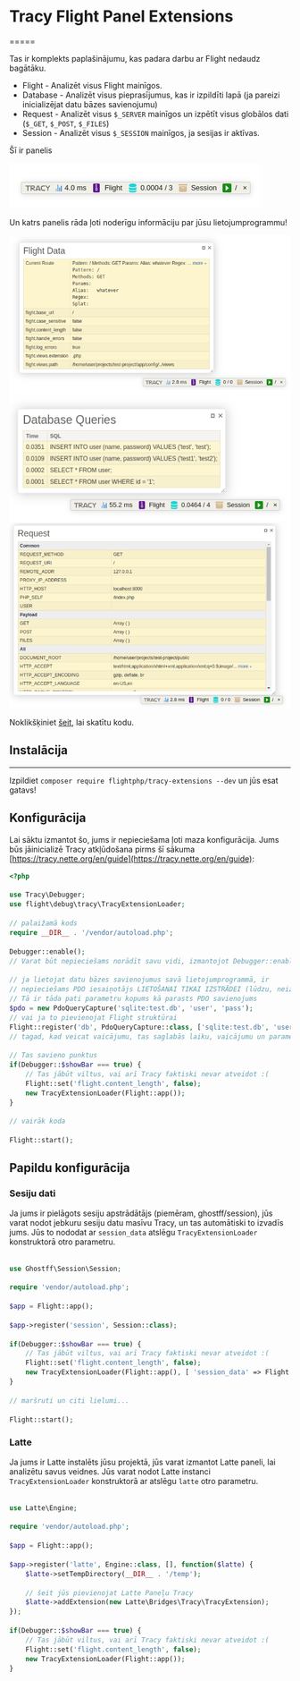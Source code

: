 # Tracy Flight Panel Extensions
=====

Tas ir komplekts paplašinājumu, kas padara darbu ar Flight nedaudz bagātāku.

- Flight - Analizēt visus Flight mainīgos.
- Database - Analizēt visus pieprasījumus, kas ir izpildīti lapā (ja pareizi inicializējat datu bāzes savienojumu)
- Request - Analizēt visus `$_SERVER` mainīgos un izpētīt visus globālos dati (`$_GET`, `$_POST`, `$_FILES`)
- Session - Analizēt visus `$_SESSION` mainīgos, ja sesijas ir aktīvas.

Šī ir panelis

![Flight Bar](https://raw.githubusercontent.com/flightphp/tracy-extensions/master/flight-tracy-bar.png)

Un katrs panelis rāda ļoti noderīgu informāciju par jūsu lietojumprogrammu!

![Flight Data](https://raw.githubusercontent.com/flightphp/tracy-extensions/master/flight-var-data.png)
![Flight Database](https://raw.githubusercontent.com/flightphp/tracy-extensions/master/flight-db.png)
![Flight Request](https://raw.githubusercontent.com/flightphp/tracy-extensions/master/flight-request.png)

Noklikšķiniet [šeit](https://github.com/flightphp/tracy-extensions), lai skatītu kodu.

## Instalācija
-------
Izpildiet `composer require flightphp/tracy-extensions --dev` un jūs esat gatavs!

Konfigurācija
-------
Lai sāktu izmantot šo, jums ir nepieciešama ļoti maza konfigurācija. Jums būs jāinicializē Tracy atkļūdošana pirms šī sākuma [https://tracy.nette.org/en/guide](https://tracy.nette.org/en/guide):

```php
<?php

use Tracy\Debugger;
use flight\debug\tracy\TracyExtensionLoader;

// palaižamā kods
require __DIR__ . '/vendor/autoload.php';

Debugger::enable();
// Varat būt nepieciešams norādīt savu vidi, izmantojot Debugger::enable(Debugger::DEVELOPMENT)

// ja lietojat datu bāzes savienojumus savā lietojumprogrammā, ir
// nepieciešams PDO iesaiņotājs LIETOŠANAI TIKAI IZSTRĀDEI (lūdzu, neizmantojiet ražošanā!)
// Tā ir tāda pati parametru kopums kā parasts PDO savienojums
$pdo = new PdoQueryCapture('sqlite:test.db', 'user', 'pass');
// vai ja to pievienojat Flight struktūrai
Flight::register('db', PdoQueryCapture::class, ['sqlite:test.db', 'user', 'pass']);
// tagad, kad veicat vaicājumu, tas saglabās laiku, vaicājumu un parametrus

// Tas savieno punktus
if(Debugger::$showBar === true) {
	// Tas jābūt viltus, vai arī Tracy faktiski nevar atveidot :(
	Flight::set('flight.content_length', false);
	new TracyExtensionLoader(Flight::app());
}

// vairāk koda

Flight::start();
```

## Papildu konfigurācija

### Sesiju dati
Ja jums ir pielāgots sesiju apstrādātājs (piemēram, ghostff/session), jūs varat nodot jebkuru sesiju datu masīvu Tracy, un tas automātiski to izvadīs jums. Jūs to nododat ar `session_data` atslēgu `TracyExtensionLoader` konstruktorā otro parametru.

```php

use Ghostff\Session\Session;

require 'vendor/autoload.php';

$app = Flight::app();

$app->register('session', Session::class);

if(Debugger::$showBar === true) {
	// Tas jābūt viltus, vai arī Tracy faktiski nevar atveidot :(
	Flight::set('flight.content_length', false);
	new TracyExtensionLoader(Flight::app(), [ 'session_data' => Flight::session()->getAll() ]);
}

// maršruti un citi lielumi...

Flight::start();
```

### Latte

Ja jums ir Latte instalēts jūsu projektā, jūs varat izmantot Latte paneli, lai analizētu savus veidnes. Jūs varat nodot Latte instanci `TracyExtensionLoader` konstruktorā ar atslēgu `latte` otro parametru.

```php

use Latte\Engine;

require 'vendor/autoload.php';

$app = Flight::app();

$app->register('latte', Engine::class, [], function($latte) {
	$latte->setTempDirectory(__DIR__ . '/temp');

	// šeit jūs pievienojat Latte Paneļu Tracy
	$latte->addExtension(new Latte\Bridges\Tracy\TracyExtension);
});

if(Debugger::$showBar === true) {
	// Tas jābūt viltus, vai arī Tracy faktiski nevar atveidot :(
	Flight::set('flight.content_length', false);
	new TracyExtensionLoader(Flight::app());
}
